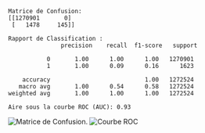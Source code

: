 ```
Matrice de Confusion:
[[1270901       0]
 [   1478     145]]

Rapport de Classification :
               precision    recall  f1-score   support

           0       1.00      1.00      1.00   1270901
           1       1.00      0.09      0.16      1623

    accuracy                           1.00   1272524
   macro avg       1.00      0.54      0.58   1272524
weighted avg       1.00      1.00      1.00   1272524

Aire sous la courbe ROC (AUC): 0.93
```
![Matrice de Confusion.](https://github.com/SebastienCherki/G2_P5-ML/blob/main/Mod%C3%A8le/LinearRegression/Matrice%20de%20Confusion.png)
![Courbe ROC](https://github.com/SebastienCherki/G2_P5-ML/blob/main/Mod%C3%A8le/LinearRegression/ROC.png)
